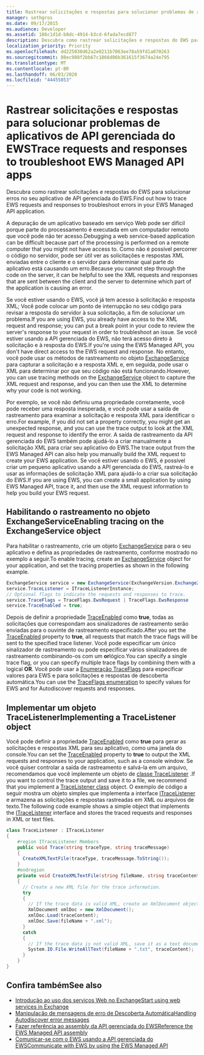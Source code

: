 ```yaml
---
title: Rastrear solicitações e respostas para solucionar problemas de aplicativos de API gerenciada do EWS
manager: sethgros
ms.date: 09/17/2015
ms.audience: Developer
ms.assetid: 186c1d1d-b8dc-4914-b3cd-6fada7ecd877
description: Descubra como rastrear solicitações e respostas do EWS para solucionar erros no seu aplicativo de API gerenciada do EWS.
localization_priority: Priority
ms.openlocfilehash: dd225030d62a2e8211b7063ee78a59fd1a070263
ms.sourcegitcommit: 88ec988f2bb67c1866d06b361615f3674a24e795
ms.translationtype: MT
ms.contentlocale: pt-BR
ms.lasthandoff: 06/03/2020
ms.locfileid: "44455853"
---
```

# <a name="trace-requests-and-responses-to-troubleshoot-ews-managed-api-apps"></a><span data-ttu-id="6a2af-103">Rastrear solicitações e respostas para solucionar problemas de aplicativos de API gerenciada do EWS</span><span class="sxs-lookup"><span data-stu-id="6a2af-103">Trace requests and responses to troubleshoot EWS Managed API apps</span></span>

<span data-ttu-id="6a2af-104">Descubra como rastrear solicitações e respostas do EWS para solucionar erros no seu aplicativo de API gerenciada do EWS.</span><span class="sxs-lookup"><span data-stu-id="6a2af-104">Find out how to trace EWS requests and responses to troubleshoot errors in your EWS Managed API application.</span></span>
  
<span data-ttu-id="6a2af-105">A depuração de um aplicativo baseado em serviço Web pode ser difícil porque parte do processamento é executada em um computador remoto que você pode não ter acesso.</span><span class="sxs-lookup"><span data-stu-id="6a2af-105">Debugging a web service-based application can be difficult because part of the processing is performed on a remote computer that you might not have access to.</span></span> <span data-ttu-id="6a2af-106">Como não é possível percorrer o código no servidor, pode ser útil ver as solicitações e respostas XML enviadas entre o cliente e o servidor para determinar qual parte do aplicativo está causando um erro.</span><span class="sxs-lookup"><span data-stu-id="6a2af-106">Because you cannot step through the code on the server, it can be helpful to see the XML requests and responses that are sent between the client and the server to determine which part of the application is causing an error.</span></span> 
  
<span data-ttu-id="6a2af-107">Se você estiver usando o EWS, você já tem acesso à solicitação e resposta XML; Você pode colocar um ponto de interrupção no seu código para revisar a resposta do servidor à sua solicitação, a fim de solucionar um problema.</span><span class="sxs-lookup"><span data-stu-id="6a2af-107">If you are using EWS, you already have access to the XML request and response; you can put a break point in your code to review the server's response to your request in order to troubleshoot an issue.</span></span> <span data-ttu-id="6a2af-108">Se você estiver usando a API gerenciada do EWS, não terá acesso direto à solicitação e à resposta do EWS.</span><span class="sxs-lookup"><span data-stu-id="6a2af-108">If you're using the EWS Managed API, you don't have direct access to the EWS request and response.</span></span> <span data-ttu-id="6a2af-109">No entanto, você pode usar os métodos de rastreamento no objeto [ExchangeService](https://msdn.microsoft.com/library/microsoft.exchange.webservices.data.exchangeservice%28v=exchg.80%29.aspx) para capturar a solicitação e a resposta XML e, em seguida, pode usar o XML para determinar por que seu código não está funcionando.</span><span class="sxs-lookup"><span data-stu-id="6a2af-109">However, you can use tracing methods on the [ExchangeService](https://msdn.microsoft.com/library/microsoft.exchange.webservices.data.exchangeservice%28v=exchg.80%29.aspx) object to capture the XML request and response, and you can then use the XML to determine why your code is not working.</span></span> 

<span data-ttu-id="6a2af-110">Por exemplo, se você não definiu uma propriedade corretamente, você pode receber uma resposta inesperada, e você pode usar a saída de rastreamento para examinar a solicitação e resposta XML para identificar o erro.</span><span class="sxs-lookup"><span data-stu-id="6a2af-110">For example, if you did not set a property correctly, you might get an unexpected response, and you can use the trace output to look at the XML request and response to identify the error.</span></span> <span data-ttu-id="6a2af-111">A saída de rastreamento da API gerenciada do EWS também pode ajudá-lo a criar manualmente a solicitação XML para criar seu aplicativo do EWS.</span><span class="sxs-lookup"><span data-stu-id="6a2af-111">The trace output from the EWS Managed API can also help you manually build the XML request to create your EWS application.</span></span> <span data-ttu-id="6a2af-112">Se você estiver usando o EWS, é possível criar um pequeno aplicativo usando a API gerenciada do EWS, rastreá-lo e usar as informações de solicitação XML para ajudá-lo a criar sua solicitação do EWS.</span><span class="sxs-lookup"><span data-stu-id="6a2af-112">If you are using EWS, you can create a small application by using EWS Managed API, trace it, and then use the XML request information to help you build your EWS request.</span></span> 
  
## <a name="enabling-tracing-on-the-exchangeservice-object"></a><span data-ttu-id="6a2af-113">Habilitando o rastreamento no objeto ExchangeService</span><span class="sxs-lookup"><span data-stu-id="6a2af-113">Enabling tracing on the ExchangeService object</span></span>
<span data-ttu-id="6a2af-114"><a name="bk_EnableTracing"> </a></span><span class="sxs-lookup"><span data-stu-id="6a2af-114"><a name="bk_EnableTracing"> </a></span></span>

<span data-ttu-id="6a2af-115">Para habilitar o rastreamento, crie um objeto [ExchangeService](https://msdn.microsoft.com/library/microsoft.exchange.webservices.data.exchangeservice%28v=exchg.80%29.aspx) para o seu aplicativo e defina as propriedades de rastreamento, conforme mostrado no exemplo a seguir.</span><span class="sxs-lookup"><span data-stu-id="6a2af-115">To enable tracing, create an [ExchangeService](https://msdn.microsoft.com/library/microsoft.exchange.webservices.data.exchangeservice%28v=exchg.80%29.aspx) object for your application, and set the tracing properties as shown in the following example.</span></span> 
  
```cs
ExchangeService service = new ExchangeService(ExchangeVersion.Exchange2010);
service.TraceListener = ITraceListenerInstance;
// Optional flags to indicate the requests and responses to trace.
service.TraceFlags = TraceFlags.EwsRequest | TraceFlags.EwsResponse
service.TraceEnabled = true;

```

<span data-ttu-id="6a2af-116">Depois de definir a propriedade [TraceEnabled](https://msdn.microsoft.com/library/microsoft.exchange.webservices.data.exchangeservicebase.traceenabled%28v=exchg.80%29.aspx) como **true**, todas as solicitações que correspondam aos sinalizadores de rastreamento serão enviadas para o ouvinte de rastreamento especificado.</span><span class="sxs-lookup"><span data-stu-id="6a2af-116">After you set the [TraceEnabled](https://msdn.microsoft.com/library/microsoft.exchange.webservices.data.exchangeservicebase.traceenabled%28v=exchg.80%29.aspx) property to **true**, all requests that match the trace flags will be sent to the specified trace listener.</span></span> <span data-ttu-id="6a2af-117">Você pode especificar um único sinalizador de rastreamento ou pode especificar vários sinalizadores de rastreamento combinando-os com um **or**lógico.</span><span class="sxs-lookup"><span data-stu-id="6a2af-117">You can specify a single trace flag, or you can specify multiple trace flags by combining them with a logical **OR**.</span></span> <span data-ttu-id="6a2af-118">Você pode usar a [Enumeração TraceFlags](https://msdn.microsoft.com/library/microsoft.exchange.webservices.data.traceflags%28v=exchg.80%29.aspx) para especificar valores para EWS e para solicitações e respostas de descoberta automática.</span><span class="sxs-lookup"><span data-stu-id="6a2af-118">You can use the [TraceFlags enumeration](https://msdn.microsoft.com/library/microsoft.exchange.webservices.data.traceflags%28v=exchg.80%29.aspx) to specify values for EWS and for Autodiscover requests and responses.</span></span> 
  
## <a name="implementing-a-tracelistener-object"></a><span data-ttu-id="6a2af-119">Implementar um objeto TraceListener</span><span class="sxs-lookup"><span data-stu-id="6a2af-119">Implementing a TraceListener object</span></span>
<span data-ttu-id="6a2af-120"><a name="bk_traceListener"> </a></span><span class="sxs-lookup"><span data-stu-id="6a2af-120"><a name="bk_traceListener"> </a></span></span>

<span data-ttu-id="6a2af-121">Você pode definir a propriedade [TraceEnabled](https://msdn.microsoft.com/library/microsoft.exchange.webservices.data.exchangeservicebase.traceenabled%28v=exchg.80%29.aspx) como **true** para gerar as solicitações e respostas XML para seu aplicativo, como uma janela do console.</span><span class="sxs-lookup"><span data-stu-id="6a2af-121">You can set the [TraceEnabled](https://msdn.microsoft.com/library/microsoft.exchange.webservices.data.exchangeservicebase.traceenabled%28v=exchg.80%29.aspx) property to **true** to output the XML requests and responses to your application, such as a console window.</span></span> <span data-ttu-id="6a2af-122">Se você quiser controlar a saída de rastreamento e salvá-la em um arquivo, recomendamos que você implemente um objeto de [classe TraceListener](https://msdn.microsoft.com/library/system.diagnostics.tracelistener.aspx) .</span><span class="sxs-lookup"><span data-stu-id="6a2af-122">If you want to control the trace output and save it to a file, we recommend that you implement a [TraceListener class](https://msdn.microsoft.com/library/system.diagnostics.tracelistener.aspx) object.</span></span> <span data-ttu-id="6a2af-123">O exemplo de código a seguir mostra um objeto simples que implementa a interface [ITraceListener](https://msdn.microsoft.com/library/microsoft.exchange.webservices.data.itracelistener%28v=exchg.80%29.aspx) e armazena as solicitações e respostas rastreadas em XML ou arquivos de texto.</span><span class="sxs-lookup"><span data-stu-id="6a2af-123">The following code example shows a simple object that implements the [ITraceListener](https://msdn.microsoft.com/library/microsoft.exchange.webservices.data.itracelistener%28v=exchg.80%29.aspx) interface and stores the traced requests and responses in XML or text files.</span></span> 
  
```cs
class TraceListener : ITraceListener
{
    #region ITraceListener Members
    public void Trace(string traceType, string traceMessage)
    {
      CreateXMLTextFile(traceType, traceMessage.ToString());
    }
    #endregion
    private void CreateXMLTextFile(string fileName, string traceContent)
    {
      // Create a new XML file for the trace information.
      try
      {
        // If the trace data is valid XML, create an XmlDocument object and save.
        XmlDocument xmlDoc = new XmlDocument();
        xmlDoc.Load(traceContent);
        xmlDoc.Save(fileName + ".xml");
      }
      catch
      {
        // If the trace data is not valid XML, save it as a text document.
        System.IO.File.WriteAllText(fileName + ".txt", traceContent);
      }
    }
}

```

## <a name="see-also"></a><span data-ttu-id="6a2af-124">Confira também</span><span class="sxs-lookup"><span data-stu-id="6a2af-124">See also</span></span>

- [<span data-ttu-id="6a2af-125">Introdução ao uso dos serviços Web no Exchange</span><span class="sxs-lookup"><span data-stu-id="6a2af-125">Start using web services in Exchange</span></span>](start-using-web-services-in-exchange.md)
- [<span data-ttu-id="6a2af-126">Manipulação de mensagens de erro de Descoberta Automática</span><span class="sxs-lookup"><span data-stu-id="6a2af-126">Handling Autodiscover error messages</span></span>](handling-autodiscover-error-messages.md)    
- [<span data-ttu-id="6a2af-127">Fazer referência ao assembly da API gerenciada do EWS</span><span class="sxs-lookup"><span data-stu-id="6a2af-127">Reference the EWS Managed API assembly</span></span>](how-to-reference-the-ews-managed-api-assembly.md)    
- [<span data-ttu-id="6a2af-128">Comunicar-se com o EWS usando a API gerenciada do EWS</span><span class="sxs-lookup"><span data-stu-id="6a2af-128">Communicate with EWS by using the EWS Managed API</span></span>](how-to-communicate-with-ews-by-using-the-ews-managed-api.md)
    

